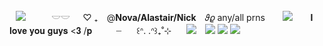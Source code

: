  ⠀![](https://64.media.tumblr.com/cb38cd7bcba903f8938de3e9f7b4ba3e/d5f3956d46975a7f-e2/s75x75_c1/9c98a98347b911ede0abde26fd0fe3fab70b097c.webp)⠀⠀⠀⠀𓎟𓎟⠀⠀♡ ₊⠀ @**Nova/Alastair/Nick** ⠀𝜗𝜚  any/all prns
 ⠀⠀ ![](https://files.catbox.moe/v7fhfp.png)　　𝐈 𝐥𝐨𝐯𝐞 𝐲𝐨𝐮 𝐠𝐮𝐲𝐬 <𝟑 /𝐩
 　⠀⠀┈　⠀꒰ᐢ. .ᐢ꒱₊˚⊹　⠀![](https://64.media.tumblr.com/1cb2aa20bef2dd1d64c12ebb3da46349/d5f3956d46975a7f-64/s75x75_c1/6064c21e6e62d4f1e8a63c6f99b881b088f54cea.gifv) ⠀![](https://64.media.tumblr.com/1e4a9347e541913935317df731532df0/f49cbb1448e699eb-62/s75x75_c1/47d42fa998d93fb1992ae7332bdec955ece6d3cc.gifv) ![](https://64.media.tumblr.com/87ec04e0e8d8b65d23fbc8c5c41f9ee0/5f11284666e8fcd2-44/s75x75_c1/0085d0337b847651f9e62dc88386afc193388352.pnj) ![](https://64.media.tumblr.com/610eb48e9ce6425f10d09d598407b948/1084af1c1c926fa8-ef/s75x75_c1/446a366152dab4c996e59da2c27364384402a1c6.pnj)
